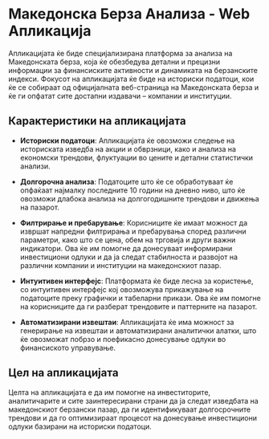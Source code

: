 # Македонска Берза Анализа - Web Апликација

Апликацијата ќе биде специјализирана платформа за анализа на Македонската берза, која ќе обезбедува детални и прецизни информации за финансиските активности и динамиката на берзанските индекси. Фокусот на апликацијата ќе биде на историски податоци, кои ќе се собираат од официјалната веб-страница на Македонската берза и ќе ги опфатат сите достапни издавачи – компании и институции.

## Карактеристики на апликацијата

- **Историски податоци**: Апликацијата ќе овозможи следење на историската изведба на акции и обврзници, како и анализа на економски трендови, флуктуации во цените и детални статистички анализи.
  
- **Долгорочна анализа**: Податоците што ќе се обработуваат ќе опфаќаат најмалку последните 10 години на дневно ниво, што ќе овозможи длабока анализа на долгогодишните трендови и движења на пазарот.

- **Филтрирање и пребарување**: Корисниците ќе имаат можност да извршат напредни филтрирања и пребарувања според различни параметри, како што се цена, обем на трговија и други важни индикатори. Ова ќе им помогне да донесуваат информирани инвестициони одлуки и да ја следат стабилноста и развојот на различни компании и институции на македонскиот пазар.

- **Интуитивен интерфејс**: Платформата ќе биде лесна за користење, со интуитивен интерфејс кој овозможува прикажување на податоците преку графички и табеларни прикази. Ова ќе им помогне на корисниците да ги разберат трендовите и паттерните на пазарот.

- **Автоматизирани извештаи**: Апликацијата ќе има можност за генерирање на извештаи и автоматизирани аналитички алатки, што ќе овозможат побрзо и поефикасно донесување одлуки во финансиското управување.

## Цел на апликацијата

Целта на апликацијата е да им помогне на инвеститорите, аналитичарите и сите заинтересирани страни да ја следат изведбата на македонскиот берзански пазар, да ги идентификуваат долгосрочните трендови и да го оптимизираат процесот на донесување инвестициони одлуки базирани на историски податоци.


